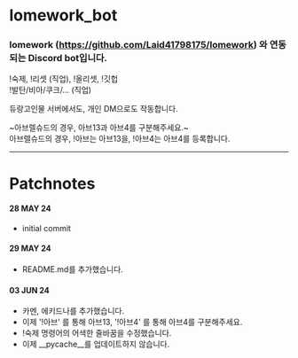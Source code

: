 # lomework_bot

### lomework (https://github.com/Laid41798175/lomework) 와 연동되는 Discord bot입니다.
!숙제, !리셋 (직업), !올리셋, !깃헙   
!발탄/비아/쿠크/... (직업)   

듀랑고인물 서버에서도, 개인 DM으로도 작동합니다.   

~아브렐슈드의 경우, 아브13과 아브4를 구분해주세요.~   
아브렐슈드의 경우, !아브는 아브13을, !아브4는 아브4를 등록합니다.

--- 

# Patchnotes   
#### 28 MAY 24
 - initial commit
#### 29 MAY 24
 - README.md를 추가했습니다.
#### 03 JUN 24
 - 카멘, 에키드나를 추가했습니다.
 - 이제 '!아브' 를 통해 아브13, '!아브4' 를 통해 아브4를 구분해주세요.
 - !숙제 명령어의 어색한 줄바꿈을 수정했습니다.
 - 이제 __pycache__를 업데이트하지 않습니다.